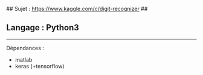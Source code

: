 ## Sujet : https://www.kaggle.com/c/digit-recognizer ##
## Langage : Python3 ##
---------------
Dépendances :
* matlab
* keras (+tensorflow)

